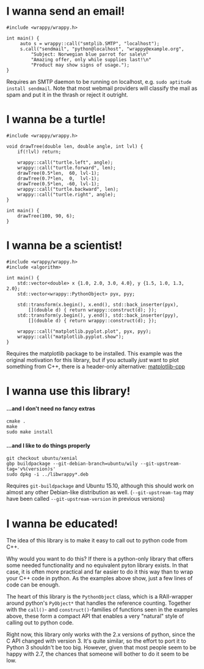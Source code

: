# I wanna send an email!

    #include <wrappy/wrappy.h>

    int main() {
         auto s = wrappy::call("smtplib.SMTP", "localhost");
         s.call("sendmail", "python@localhost", "wrappy@example.org",
             "Subject: Norwegian blue parrot for sale\n"
             "Amazing offer, only while supplies last!\n"
             "Product may show signs of usage.");
    }

Requires an SMTP daemon to be running on localhost, e.g. 
`sudo aptitude install sendmail`. Note that most webmail providers will
classify the mail as spam and put it in the thrash or reject it outright.

# I wanna be a turtle!

    #include <wrappy/wrappy.h>

    void drawTree(double len, double angle, int lvl) {
        if(!lvl) return;

        wrappy::call("turtle.left", angle);
        wrappy::call("turtle.forward", len);
        drawTree(0.5*len,  60, lvl-1);
        drawTree(0.7*len,  0,  lvl-1);
        drawTree(0.5*len, -60, lvl-1);
        wrappy::call("turtle.backward", len);
        wrappy::call("turtle.right", angle);
    }

    int main() {
        drawTree(100, 90, 6);
    }


# I wanna be a scientist!

    #include <wrappy/wrappy.h>
    #include <algorithm>

    int main() {
        std::vector<double> x {1.0, 2.0, 3.0, 4.0}, y {1.5, 1.0, 1.3, 2.0};
        std::vector<wrappy::PythonObject> pyx, pyy;

        std::transform(x.begin(), x.end(), std::back_inserter(pyx),
            [](double d) { return wrappy::construct(d); });
        std::transform(y.begin(), y.end(), std::back_inserter(pyy),
            [](double d) { return wrappy::construct(d); });

        wrappy::call("matplotlib.pyplot.plot", pyx, pyy);
        wrappy::call("matplotlib.pyplot.show");
    }

Requires the matplotlib package to be installed.
This example was the original motivation for this library, but if you actually
*just* want to plot something from C++, there is a header-only alternative: [matplotlib-cpp](http://github.com/lava/matplotlib-cpp)

# I wanna use this library!

#### ...and I don't need no fancy extras

    cmake .
    make
    sudo make install

#### ...and I like to do things properly

    git checkout ubuntu/xenial
    gbp buildpackage --git-debian-branch=ubuntu/wily --git-upstream-tag='v%(version)s'
    sudo dpkg -i ../libwrappy*.deb

Requires `git-buildpackage` and Ubuntu 15.10, although this should work on almost any other Debian-like distribution as well. (`--git-upstream-tag` may have been called `--git-upstream-version` in previous versions)

# I wanna be educated!
The idea of this library is to make it easy to call out to python code from C++. 

Why would you want to do this? If there is a python-only library that
offers some needed functionality and no equivalent pyton library exists. In
that case, it is often more practical and far easier to do it this way than
to wrap your C++ code in python. As the examples above show, just a few lines
of code can be enough.

The heart of this library is the `PythonObject` class, which is a RAII-wrapper around python's `PyObject*` that handles 
the reference counting. Together with the `call()`- and `construct()`-families of functions seen in the 
examples above, these form a compact API that enables a very "natural" style of calling out to python code.

Right now, this library only works with the 2.x versions of python, since the C API changed with version 3. It's 
quite similar, so the effort to port it to Python 3 shouldn't be too big. However, given that most people seem to be
happy with 2.7, the chances that someone will bother to do it seem to be low.
